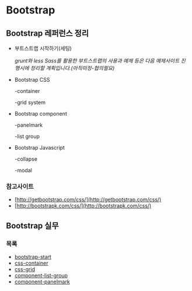 ﻿# Bootstrap 


## Bootstrap 레퍼런스 정리

  - 부트스트랩 시작하기(세팅)

    *grunt와 less Sass를 활용한 부트스트랩의 사용과 예제 등은 다음 예제사이트 진행시에 정리할 계획입니다.(아직미정-협의필요)*
  - Bootstrap CSS

      -container

      -grid system
  - Bootstrap component

      -panelmark

      -list group  
  - Bootstrap Javascript

      -collapse

      -modal

### 참고사이트
  - [http://getbootstrap.com/css/](http://getbootstrap.com/css/)    
  - [http://bootstrapk.com/css/](http://bootstrapk.com/css/)


## Bootstrap 실무
  
### 목록

* [bootstrap-start](docs/bootstrap-start.md)
* [css-container](docs/css-container.md)
* [css-grid](docs/css-grid.md)
* [component-list-group](docs/component-list-group.md)
* [component-panelmark](docs/component-panelmark.md)


